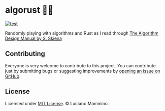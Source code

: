 # algorust 🎲🦀

[![test](https://github.com/lmammino/algorust/workflows/test/badge.svg)](https://github.com/lmammino/algorust/actions?query=workflow%3Atest)

Randomly playing with algorithms and Rust as I read through [The Algorithm Design Manual by S. Skiena](https://www.amazon.co.uk/Algorithm-Design-Manual-Steven-Skiena/dp/1849967202)

## Contributing

Everyone is very welcome to contribute to this project.
You can contribute just by submitting bugs or suggesting improvements by
[opening an issue on GitHub](https://github.com/lmammino/algorust/issues).


## License

Licensed under [MIT License](LICENSE). © Luciano Mammino.